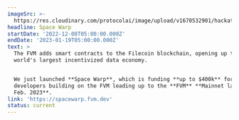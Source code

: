 ```yaml
---
imageSrc: >-
  https://res.cloudinary.com/protocolai/image/upload/v1670532901/hackathons/spacewarp_1_fozscz.png
headline: Space Warp
startDate: '2022-12-08T05:00:00.000Z'
endDate: '2023-01-19T05:00:00.000Z'
text: >
  The FVM adds smart contracts to the Filecoin blockchain, opening up the
  world's largest incentivized data economy.


  We just launched **Space Warp**, which is funding **up to $400k** for
  developers building on the FVM leading up to the **FVM** **Mainnet launch in
  Feb. 2023**.
link: 'https://spacewarp.fvm.dev'
status: current
---
```


